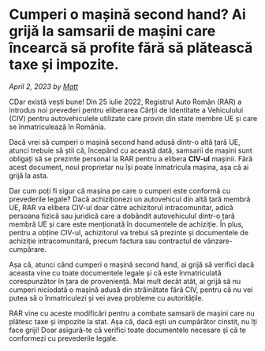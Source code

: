 # Cumperi o mașină second hand? Ai grijă la samsarii de mașini care încearcă să profite fără să plătească taxe și impozite.

_April 2, 2023 by [Matt](/)_

CDar există vești bune! Din 25 iulie 2022, Registrul Auto Român (RAR) a introdus noi prevederi pentru eliberarea Cărții de Identitate a Vehiculului (CIV) pentru autovehiculele utilizate care provin din state membre UE și care se înmatriculează în România.

Dacă vrei să cumperi o mașină second hand adusă dintr-o altă țară UE, atunci trebuie să știi că, începând cu această dată, samsarii de mașini sunt obligați să se prezinte personal la RAR pentru a elibera **CIV-ul** mașinii. Fără acest document, noul proprietar nu își poate înmatricula mașina, așa că ai grijă la asta.


Dar cum poți fi sigur că mașina pe care o cumperi este conformă cu prevederile legale? Dacă achiziționezi un autovehicul din altă țară membră UE, RAR va elibera CIV-ul doar către achizitorul intracomunitar, adică persoana fizică sau juridică care a dobândit autovehiculul dintr-o țară membră UE și care este menționată în documentele de achiziție. În plus, pentru a obține CIV-ul, achizitorul va trebui să prezinte și documentele de achiziție intracomunitară, precum factura sau contractul de vânzare-cumpărare.

Așa că, atunci când cumperi o mașină second hand, ai grijă să verifici dacă aceasta vine cu toate documentele legale și că este înmatriculată corespunzător în țara de proveniență. Mai mult decât atât, ai grijă să nu cumperi niciodată o mașină adusă din străinătate fără CIV, pentru că nu vei putea să o înmatriculezi și vei avea probleme cu autoritățile.

RAR vine cu aceste modificări pentru a combate samsarii de mașini care nu plătesc taxe și impozite la stat. Așa că, dacă ești un cumpărător cinstit, nu îți face griji! Doar asigură-te că verifici toate documentele necesare și că te conformezi cu prevederile legale.